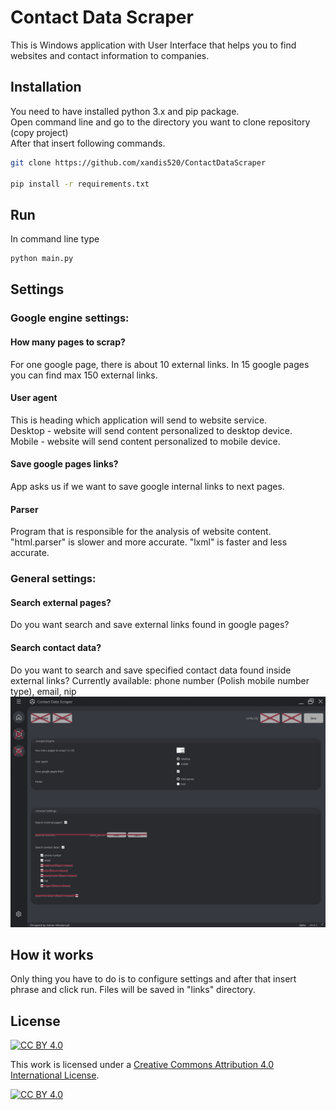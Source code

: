 # Contact Data Scraper
This is Windows application with User Interface that helps you to find websites and contact information to companies.
## Installation
You need to have installed python 3.x and pip package.\
Open command line and go to the directory you want to clone repository (copy project)\
After that insert following commands.
```bash
git clone https://github.com/xandis520/ContactDataScraper

pip install -r requirements.txt
```
## Run
In command line type
```bash
python main.py
```
## Settings
### Google engine settings:
#### How many pages to scrap?
For one google page, there is about 10 external links. In 15 google pages you can find max 150 external links.
#### User agent
This is heading which application will send to website service.\
Desktop - website will send content personalized to desktop device.\
Mobile - website will send content personalized to mobile device.
#### Save google pages links?
App asks us if we want to save google internal links to next pages.
#### Parser
Program that is responsible for the analysis of website content. "html.parser" is slower and more accurate. "lxml" is faster and less accurate.
### General settings:
#### Search external pages?
Do you want search and save external links found in google pages?
#### Search contact data?
Do you want to search and save specified contact data found inside external links?
Currently available: phone number (Polish mobile number type), email, nip
![settings](resources/images/ui_settings.png)

## How it works
Only thing you have to do is to configure settings and after that insert phrase and click run.
Files will be saved in "links" directory.
## License
[![CC BY 4.0][cc-by-shield]][cc-by]

This work is licensed under a
[Creative Commons Attribution 4.0 International License][cc-by].

[![CC BY 4.0][cc-by-image]][cc-by]

[cc-by]: http://creativecommons.org/licenses/by/4.0/
[cc-by-image]: https://i.creativecommons.org/l/by/4.0/88x31.png
[cc-by-shield]: https://img.shields.io/badge/License-CC%20BY%204.0-lightgrey.svg